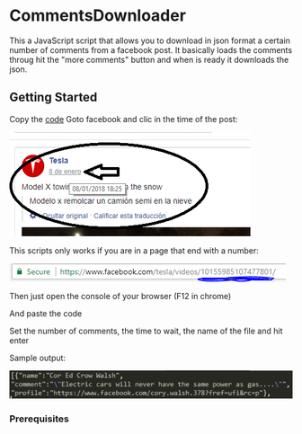 # CommentsDownloader

This a JavaScript script that allows you to download in json format a certain number of comments from a facebook post.
It basically loads the comments throug hit the "more comments" button and when is ready it downloads the json.

## Getting Started

Copy the [code](https://github.com/gcandrade10/scripts/blob/master/commentsDownloader.js)
Goto facebook and clic in the time of the post:

![Image of Date](https://github.com/gcandrade10/scripts/blob/master/demo/date.PNG?raw=true)

This scripts only works if you are in a page that end with a number:

![Image of Number](https://github.com/gcandrade10/scripts/blob/master/demo/number.PNG?raw=true)

Then just open the console of your browser (F12 in chrome)

And paste the code

Set the number of comments, the time to wait, the name of the file and hit enter

Sample output:

![Image of Output](https://github.com/gcandrade10/scripts/blob/master/demo/sampleOutput.PNG?raw=true)

### Prerequisites
